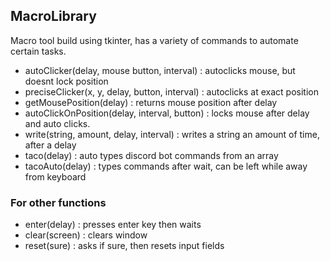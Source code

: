 ## MacroLibrary

Macro tool build using tkinter, has a variety of commands to automate certain tasks.



- autoClicker(delay, mouse button, interval) : autoclicks mouse, but doesnt lock position
- preciseClicker(x, y, delay, button, interval) : autoclicks at exact position
- getMousePosition(delay) : returns mouse position after delay
- autoClickOnPosition(delay, interval, button) : locks mouse after delay and auto clicks.
- write(string, amount, delay, interval) : writes a string an amount of time, after a delay
- taco(delay) : auto types discord bot commands from an array
- tacoAuto(delay) : types commands after wait, can be left while away from keyboard
 
 ### For other functions
 
- enter(delay) : presses enter key then waits
- clear(screen) : clears window
- reset(sure) : asks if sure, then resets input fields

